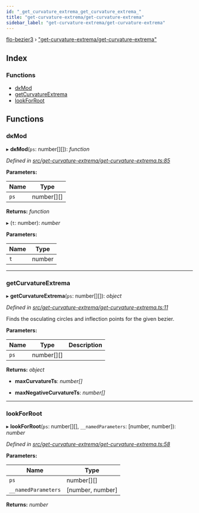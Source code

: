 ```yaml
---
id: "_get_curvature_extrema_get_curvature_extrema_"
title: "get-curvature-extrema/get-curvature-extrema"
sidebar_label: "get-curvature-extrema/get-curvature-extrema"
---
```


[flo-bezier3](../globals.md) › ["get-curvature-extrema/get-curvature-extrema"](_get_curvature_extrema_get_curvature_extrema_.md)

## Index

### Functions

* [dκMod](_get_curvature_extrema_get_curvature_extrema_.md#dκmod)
* [getCurvatureExtrema](_get_curvature_extrema_get_curvature_extrema_.md#getcurvatureextrema)
* [lookForRoot](_get_curvature_extrema_get_curvature_extrema_.md#lookforroot)

## Functions

###  dκMod

▸ **dκMod**(`ps`: number[][]): *function*

*Defined in [src/get-curvature-extrema/get-curvature-extrema.ts:85](https://github.com/FlorisSteenkamp/FloBezier/blob/6f79660/src/get-curvature-extrema/get-curvature-extrema.ts#L85)*

**Parameters:**

Name | Type |
------ | ------ |
`ps` | number[][] |

**Returns:** *function*

▸ (`t`: number): *number*

**Parameters:**

Name | Type |
------ | ------ |
`t` | number |

___

###  getCurvatureExtrema

▸ **getCurvatureExtrema**(`ps`: number[][]): *object*

*Defined in [src/get-curvature-extrema/get-curvature-extrema.ts:11](https://github.com/FlorisSteenkamp/FloBezier/blob/6f79660/src/get-curvature-extrema/get-curvature-extrema.ts#L11)*

Finds the osculating circles and inflection points for the given bezier.

**Parameters:**

Name | Type | Description |
------ | ------ | ------ |
`ps` | number[][] |   |

**Returns:** *object*

* **maxCurvatureTs**: *number[]*

* **maxNegativeCurvatureTs**: *number[]*

___

###  lookForRoot

▸ **lookForRoot**(`ps`: number[][], `__namedParameters`: [number, number]): *number*

*Defined in [src/get-curvature-extrema/get-curvature-extrema.ts:58](https://github.com/FlorisSteenkamp/FloBezier/blob/6f79660/src/get-curvature-extrema/get-curvature-extrema.ts#L58)*

**Parameters:**

Name | Type |
------ | ------ |
`ps` | number[][] |
`__namedParameters` | [number, number] |

**Returns:** *number*
